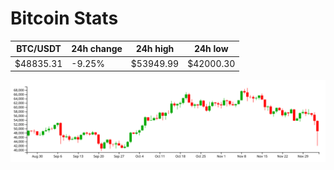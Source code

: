 # Bitcoin Stats

BTC/USDT|24h change|24h high|24h low|
|---|---|---|---|
|$48835.31|-9.25%|$53949.99|$42000.30|

<img src="./chart.svg">
